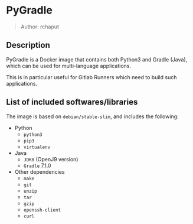 # PyGradle
> Author: rchaput

## Description

PyGradle is a Docker image that contains both Python3 and Gradle (Java), which can be used for multi-language applications.

This is in particular useful for Gitlab Runners which need to build such applications.

## List of included softwares/libraries

The image is based on `debian/stable-slim`, and includes the following:
- Python
  + `python3`
  + `pip3`
  + `virtualenv`
- Java
  + `JDK8` (OpenJ9 version)
  + `Gradle` 7.1.0
- Other dependencies
  + `make`
  + `git`
  + `unzip`
  + `tar`
  + `gzip`
  + `openssh-client`
  + `curl`


